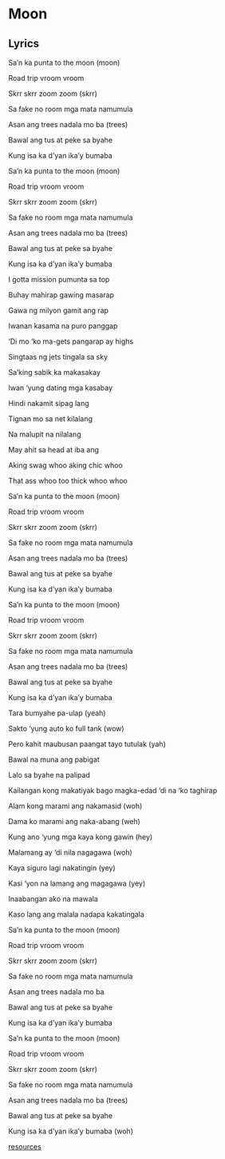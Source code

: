 # **Moon**
## **Lyrics**
Sa’n ka punta to the moon (moon)

Road trip vroom vroom

Skrr skrr zoom zoom (skrr)

Sa fake no room mga mata namumula

Asan ang trees nadala mo ba (trees)

Bawal ang tus at peke sa byahe

Kung isa ka d’yan ika’y bumaba

Sa’n ka punta to the moon (moon)

Road trip vroom vroom

Skrr skrr zoom zoom (skrr)

Sa fake no room mga mata namumula

Asan ang trees nadala mo ba (trees)

Bawal ang tus at peke sa byahe

Kung isa ka d’yan ika’y bumaba

I gotta mission pumunta sa top

Buhay mahirap gawing masarap

Gawa ng milyon gamit ang rap

Iwanan kasama na puro panggap

‘Di mo ‘ko ma-gets pangarap ay highs

Singtaas ng jets tingala sa sky

Sa’king sabik ka makasakay

Iwan ‘yung dating mga kasabay

Hindi nakamit sipag lang

Tignan mo sa net kilalang

Na malupit na nilalang

May ahit sa head at iba ang

Aking swag whoo aking chic whoo

That ass whoo too thick whoo whoo

Sa’n ka punta to the moon (moon)

Road trip vroom vroom

Skrr skrr zoom zoom (skrr)

Sa fake no room mga mata namumula

Asan ang trees nadala mo ba (trees)

Bawal ang tus at peke sa byahe

Kung isa ka d’yan ika’y bumaba

Sa’n ka punta to the moon (moon)

Road trip vroom vroom

Skrr skrr zoom zoom (skrr)

Sa fake no room mga mata namumula

Asan ang trees nadala mo ba (trees)

Bawal ang tus at peke sa byahe

Kung isa ka d’yan ika’y bumaba

Tara bumyahe pa-ulap (yeah)

Sakto ‘yung auto ko full tank (wow)

Pero kahit maubusan paangat tayo tutulak (yah)

Bawal na muna ang pabigat

Lalo sa byahe na palipad

Kailangan kong makatiyak bago magka-edad ‘di na ‘ko taghirap

Alam kong marami ang nakamasid (woh)


Dama ko marami ang naka-abang (weh)

Kung ano ‘yung mga kaya kong gawin (hey)

Malamang ay ‘di nila nagagawa (woh)

Kaya siguro lagi nakatingin (yey)

Kasi ‘yon na lamang ang magagawa (yey)

Inaabangan ako na mawala

Kaso lang ang malala nadapa kakatingala

Sa’n ka punta to the moon (moon)


Road trip vroom vroom

Skrr skrr zoom zoom (skrr)

Sa fake no room mga mata namumula

Asan ang trees nadala mo ba

Bawal ang tus at peke sa byahe

Kung isa ka d’yan ika’y bumaba

Sa’n ka punta to the moon (moon)

Road trip vroom vroom

Skrr skrr zoom zoom (skrr)

Sa fake no room mga mata namumula

Asan ang trees nadala mo ba (trees)

Bawal ang tus at peke sa byahe

Kung isa ka d’yan ika’y bumaba (woh)

[resources](https://www.google.com/search?q=nik+makino+moon&ei=R7l8Y-n3KqW22roPo96o6AQ&ved=2ahUKEwjn1uW738H7AhXXhVYBHcOTDU0QyNoBKAB6BAgLEAA&uact=5&oq=moon+lyrics&gs_lcp=Cgxnd3Mtd2l6LXNlcnAQAzIICAAQsQMQkQIyBQgAEIAEMgUIABCABDIFCAAQgAQyBQgAEIAEMgUIABCABDIFCAAQgAQyBQgAEIAEMgUIABCABDIFCAAQgAQ6CQgAEAcQHhCwAzoJCAAQBRAeELADOgkIABAIEB4QsAM6BQgAEJECOgcILhDUAhBDOgsIABCABBCxAxCDAToICC4QgAQQsQM6BAgAEEM6CAgAEIAEELEDOg0ILhCDARDUAhCxAxBDOgoIABCxAxCDARBDOgcIABCxAxBDOgQILhBDOg0ILhCxAxCDARDUAhBDOgoILhCxAxCDARBDOgsIABCxAxCDARCRAjoICC4QsQMQgARKBAhBGAFKBAhGGABQrA1Y6R1gpSBoAXAAeACAAfgCiAHREJIBBzAuOC4yLjGYAQCgAQHIAQrAAQE&sclient=gws-wiz-serp&si=AC1wQDAtx2BbmyBmykHcHVhKaK47zuN493qbk2Dc72-Gvu6S6FxaCPV86V__i4LLwRbZXhZDBYXgLRWViL2FAdojsqG1O4CMnLtIwTl7OSmCxC8Lrudm1aY%3D&ictx=1#wptab=si:AC1wQDAmhH4WxhqkLyzXLNCgm7uMlL-cwjtGo7YoiLsJI42k1Zt3T5h9PClNLNtt0Z7jv--LtW2b34fdcff_DQPkULv7FMHQbR0ABkgMV-t6mc_xXxCEUIv5E69pdMpIMk7l7SxHaEKBYpA4uF7vo6d3eKXmIeCoIQ%3D%3D)
